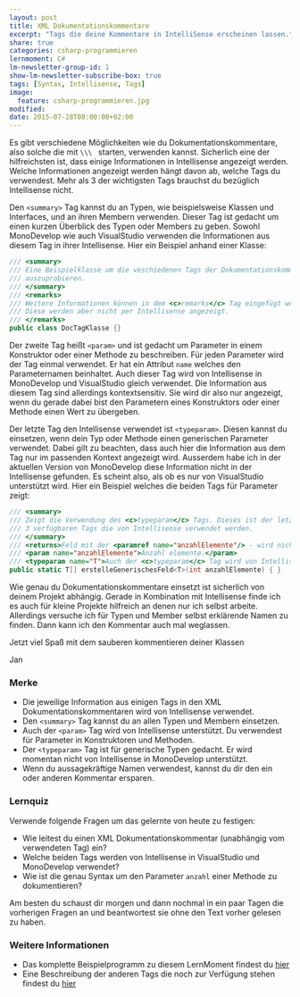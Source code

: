 ```yaml
---
layout: post
title: XML Dokumentationskommentare
excerpt: "Tags die deine Kommentare in IntelliSense erscheinen lassen."
share: true
categories: csharp-programmieren
lernmoment: C#
lm-newsletter-group-id: 1
show-lm-newsletter-subscribe-box: true
tags: [Syntax, Intellisense, Tags]
image:
  feature: csharp-programmieren.jpg
modified:
date: 2015-07-28T08:00:00+02:00
---
```


Es gibt verschiedene Möglichkeiten wie du Dokumentationskommentare, also solche die mit `\\\ ` starten, verwenden kannst. Sicherlich eine der hilfreichsten ist, dass einige Informationen in Intellisense angezeigt werden. Welche Informationen angezeigt werden hängt davon ab, welche Tags du verwendest. Mehr als 3 der wichtigsten Tags brauchst du bezüglich Intellisense nicht. 

Den `<summary>` Tag kannst du an Typen, wie beispielsweise Klassen und Interfaces, und an ihren Membern verwenden. Dieser Tag ist gedacht um einen kurzen Überblick des Typen oder Members zu geben. Sowohl MonoDevelop wie auch VisualStudio verwenden die Informationen aus diesem Tag in ihrer Intellisense. Hier ein Beispiel anhand einer Klasse:

```cs
/// <summary>
/// Eine Beispielklasse um die veschiedenen Tags der Dokumentationskommentare
/// auszuprobieren.
/// </summary>
/// <remarks>
/// Weitere Informationen können in dem <c>remarks</c> Tag eingefügt werden.
/// Diese werden aber nicht per Intellisense angezeigt.
/// </remarks>
public class DocTagKlasse {}
```

Der zweite Tag heißt `<param>` und ist gedacht um Parameter in einem Konstruktor oder einer Methode zu beschreiben. Für jeden Parameter wird der Tag einmal verwendet. Er hat ein Attribut `name` welches den Parameternamen beinhaltet. Auch dieser Tag wird von Intellisense in MonoDevelop und VisualStudio gleich verwendet. Die Information aus diesem Tag sind allerdings kontextsensitiv. Sie wird dir also nur angezeigt, wenn du gerade dabei bist den Parametern eines Konstruktors oder einer Methode einen Wert zu übergeben.

Der letzte Tag den Intellisense verwendet ist `<typeparam>`. Diesen kannst du einsetzen, wenn dein Typ oder Methode einen generischen Parameter verwendet. Dabei gilt zu beachten, dass auch hier die Information aus dem Tag nur im passenden Kontext angezeigt wird. Ausserdem habe ich in der aktuellen Version von MonoDevelop diese Information nicht in der Intellisense gefunden. Es scheint also, als ob es nur von VisualStudio unterstützt wird. Hier ein Beispiel welches die beiden Tags für Parameter zeigt:

```cs
/// <summary>
/// Zeigt die Verwendung des <c>typeparam</c> Tags. Dieses ist der letzte der
/// 3 verfügbaren Tags die von Intellisense verwendet werden.
/// </summary>
/// <returns>Feld mit der <paramref name="anzahlElemente"/> - wird nicht von Intellisense angezeigt!</returns>
/// <param name="anzahlElemente">Anzahl elemente.</param>
/// <typeparam name="T">Auch der <c>typeparam</c> Tag wird von Intellisense angezeigt.</typeparam>
public static T[] erstelleGenerischesFeld<T>(int anzahlElemente) { }
```

Wie genau du Dokumentationskommentare einsetzt ist sicherlich von deinem Projekt abhängig. Gerade in Kombination mit Intellisense finde ich es auch für kleine Projekte hilfreich an denen nur ich selbst arbeite. Allerdings versuche ich für Typen und Member selbst erklärende Namen zu finden. Dann kann ich den Kommentar auch mal weglassen.

Jetzt viel Spaß mit dem sauberen kommentieren deiner Klassen

Jan


### Merke

-	Die jeweilige Information aus einigen Tags in den XML Dokumentationskommentaren wird von Intellisense verwendet.
-	Den `<summary>` Tag kannst du an allen Typen und Membern einsetzen.
-	Auch der `<param>` Tag wird von Intellisense unterstützt. Du verwendest für Parameter in Konstruktoren und Methoden.
-	Der `<typeparam>` Tag ist für generische Typen gedacht. Er wird momentan nicht von Intellisense in MonoDevelop unterstützt.
-	Wenn du aussagekräftige Namen verwendest, kannst du dir den ein oder anderen Kommentar ersparen.

### Lernquiz

Verwende folgende Fragen um das gelernte von heute zu festigen:

-	Wie leitest du einen XML Dokumentationskommentar (unabhängig vom verwendeten Tag) ein?
-	Welche beiden Tags werden von Intellisense in VisualStudio und MonoDevelop verwendet?
-	Wie ist die genau Syntax um den Parameter `anzahl` einer Methode zu dokumentieren?

Am besten du schaust dir morgen und dann nochmal in ein paar Tagen die vorherigen Fragen an und beantwortest sie ohne den Text vorher gelesen zu haben.

### Weitere Informationen

-	Das komplette Beispielprogramm zu diesem LernMoment findest du [hier](https://github.com/LernMoment/csharp/tree/master/DocTags)
-	Eine Beschreibung der anderen Tags die noch zur Verfügung stehen findest du [hier](https://msdn.microsoft.com/de-de/library/5ast78ax(v=vs.120).aspx)
